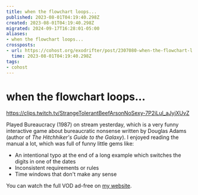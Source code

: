 ```yaml
---
title: when the flowchart loops...
published: 2023-08-01T04:19:40.298Z
created: 2023-08-01T04:19:40.298Z
migrated: 2024-09-17T16:28:01-05:00
aliases:
- when the flowchart loops...
crossposts:
- url: https://cohost.org/exodrifter/post/2307080-when-the-flowchart-l
  time: 2023-08-01T04:19:40.298Z
tags:
- cohost
---
```


# when the flowchart loops...

https://clips.twitch.tv/StrangeTolerantBeefArsonNoSexy-7P2iLul_aJyjXUvZ

Played Bureaucracy (1987) on stream yesterday, which is a very funny interactive game about bureaucratic nonsense written by Douglas Adams (author of _The Hitchhiker's Guide to the Galaxy_). I enjoyed reading the manual a lot, which was full of funny little gems like:

- An intentional typo at the end of a long example which switches the digits in one of the dates
- Inconsistent requirements or rules
- Time windows that don't make any sense

You can watch the full VOD ad-free on [my website](https://vods.exodrifter.space/2023/07/30/1836).
